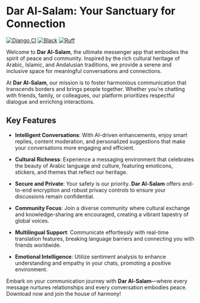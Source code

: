 # **Dar Al-Salam: Your Sanctuary for Connection**

[![Django CI](https://github.com/youzarsiph/dar-al-salam/actions/workflows/django.yml/badge.svg)](https://github.com/youzarsiph/dar-al-salam/actions/workflows/ci.yml)
[![Black](https://github.com/youzarsiph/dar-al-salam/actions/workflows/black.yml/badge.svg)](https://github.com/youzarsiph/dar-al-salam/actions/workflows/black.yml)
[![Ruff](https://github.com/youzarsiph/dar-al-salam/actions/workflows/ruff.yml/badge.svg)](https://github.com/youzarsiph/dar-al-salam/actions/workflows/ruff.yml)

Welcome to **Dar Al-Salam**, the ultimate messenger app that embodies the spirit of peace and community. Inspired by the rich cultural heritage of Arabic, Islamic, and Andalusian traditions, we provide a serene and inclusive space for meaningful conversations and connections.

At **Dar Al-Salam**, our mission is to foster harmonious communication that transcends borders and brings people together. Whether you’re chatting with friends, family, or colleagues, our platform prioritizes respectful dialogue and enriching interactions.

## Key Features

- **Intelligent Conversations**: With AI-driven enhancements, enjoy smart replies, content moderation, and personalized suggestions that make your conversations more engaging and efficient.

- **Cultural Richness**: Experience a messaging environment that celebrates the beauty of Arabic language and culture, featuring emoticons, stickers, and themes that reflect our heritage.

- **Secure and Private**: Your safety is our priority. **Dar Al-Salam** offers end-to-end encryption and robust privacy controls to ensure your discussions remain confidential.

- **Community Focus**: Join a diverse community where cultural exchange and knowledge-sharing are encouraged, creating a vibrant tapestry of global voices.

- **Multilingual Support**: Communicate effortlessly with real-time translation features, breaking language barriers and connecting you with friends worldwide.

- **Emotional Intelligence**: Utilize sentiment analysis to enhance understanding and empathy in your chats, promoting a positive environment.

Embark on your communication journey with **Dar Al-Salam**—where every message nurtures relationships and every conversation embodies peace. Download now and join the house of harmony!
